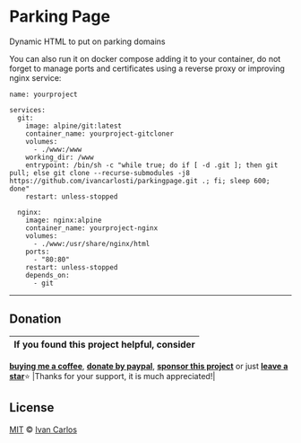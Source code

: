 # Parking Page

Dynamic HTML to put on parking domains

You can also run it on docker compose adding it to your container, do not forget to manage ports and certificates using a reverse proxy or improving nginx service:

```
name: yourproject

services:
  git:
    image: alpine/git:latest
    container_name: yourproject-gitcloner
    volumes:
      - ./www:/www
    working_dir: /www
    entrypoint: /bin/sh -c "while true; do if [ -d .git ]; then git pull; else git clone --recurse-submodules -j8 https://github.com/ivancarlosti/parkingpage.git .; fi; sleep 600; done"
    restart: unless-stopped

  nginx:
    image: nginx:alpine
    container_name: yourproject-nginx
    volumes:
      - ./www:/usr/share/nginx/html
    ports:
      - "80:80"
    restart: unless-stopped
    depends_on:
      - git
```

---

## Donation

| If you found this project helpful, consider |
| :---: |
[**buying me a coffee**][buymeacoffee], [**donate by paypal**][paypal], [**sponsor this project**][sponsor] or just [**leave a star**](../..)⭐
|Thanks for your support, it is much appreciated!|

## License

[MIT](LICENSE) © [Ivan Carlos][ivancarlos]

[cc]: https://docs.github.com/en/communities/setting-up-your-project-for-healthy-contributions/adding-a-code-of-conduct-to-your-project
[contributing]: https://docs.github.com/en/articles/setting-guidelines-for-repository-contributors
[security]: https://docs.github.com/en/code-security/getting-started/adding-a-security-policy-to-your-repository
[support]: https://docs.github.com/en/articles/adding-support-resources-to-your-project
[it]: https://docs.github.com/en/communities/using-templates-to-encourage-useful-issues-and-pull-requests/configuring-issue-templates-for-your-repository#configuring-the-template-chooser
[prt]: https://docs.github.com/en/communities/using-templates-to-encourage-useful-issues-and-pull-requests/creating-a-pull-request-template-for-your-repository
[funding]: https://docs.github.com/en/articles/displaying-a-sponsor-button-in-your-repository
[ivancarlos]: https://ivancarlos.me
[buymeacoffee]: https://www.buymeacoffee.com/ivancarlos
[paypal]: https://icc.gg/donate
[sponsor]: https://github.com/sponsors/ivancarlosti
